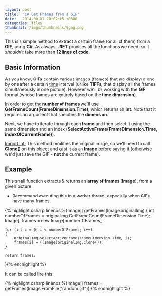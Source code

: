 ```yaml
---
layout: post
title:  "C# Get Frames from a GIF"
date:   2014-08-01 20:02:05 +0300
categories: files
thumbnail: /imgs/thumbnails/9gag.png
---
```


This is a simple method to extract a certain frame (or all of them) from a **GIF**, using **C#**. As always, **.NET** provides all the functions we need, so it _shouldn't_ take more than **12 lines of code**.

## Basic Information

As you know, **GIFs** contain various images (frames) that are displayed one by one after a certain <u>time</u> interval (unlike **TIFFs**, that display all the frames simultaneously in one picture). However we'll be working with the **GIF** format (whose frames are entirely based on the **time dimension**).

In order to get the **number of frames** we'll use **GetFrameCount(FrameDimension.Time)**, which returns an **int**. Note that it requires an argument that specifies the **dimension**.

Next, we have to iterate through each **frame** and then select it using the same dimension and an index (**SelectActiveFrame(FrameDimension.Time, indexOfCurrentFrame)**).

<u>Important:</u> This method modifies the original image, so we'll need to call **Clone()** on this object and cast it as an **Image** before saving it (otherwise we'd just save the GIF - **not** the current frame).

## Example

This small function extracts & returns an **array of frames** (**Image**), from a given picture.

* Recommend executing this in a worker thread, especially when GIFs have many frames.

{% highlight csharp linenos %}Image[] getFrames(Image originalImg)
{
    int numberOfFrames = originalImg.GetFrameCount(FrameDimension.Time);
    Image[] frames = new Image[numberOfFrames];

    for (int i = 0; i < numberOfFrames; i++)
    {
        originalImg.SelectActiveFrame(FrameDimension.Time, i);
        frames[i] = ((Image)originalImg.Clone());
    }

    return frames;
}{% endhighlight %}

It can be called like this:

{% highlight csharp linenos %}Image[] frames = getFrames(Image.FromFile("random.gif"));{% endhighlight %}